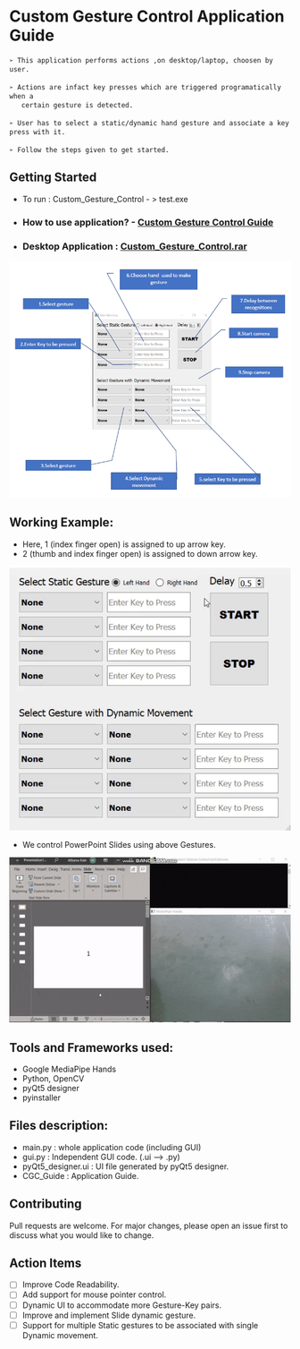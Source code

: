 # Custom Gesture Control Application Guide

```
➢ This application performs actions ,on desktop/laptop, choosen by user.

➢ Actions are infact key presses which are triggered programatically when a
   certain gesture is detected.

➢ User has to select a static/dynamic hand gesture and associate a key press with it.

➢ Follow the steps given to get started.
```
 ## Getting Started 

- To run : Custom_Gesture_Control - > test.exe
- ### **How to use application**? - [Custom Gesture Control Guide](https://github.com/atharvakale31/Custom_Gesture_Control/blob/master/CGC_Guide.pdf)
- ### Desktop Application : [Custom_Gesture_Control.rar](https://drive.google.com/file/d/1nlWgWMKu9f328SUHU_JSBwErqEyR5Bv8/view?usp=sharing)

![Application GUI](res/CGC_gui.PNG)

 ## Working Example:
- Here, 1 (index finger open) is assigned to up arrow key.  
- 2 (thumb and index finger open) is assigned to down arrow key.  

![setting](res/settings.gif)

- We control PowerPoint Slides using above Gestures.

![power_point](res/power_point.gif)

## Tools and Frameworks used:
- Google MediaPipe Hands
- Python, OpenCV
- pyQt5 designer
- pyinstaller

## Files description:
- main.py : whole application code (including GUI)
- gui.py : Independent GUI code. (.ui --> .py)
- pyQt5_designer.ui : UI file generated by pyQt5 designer. 
- CGC_Guide : Application Guide.

## Contributing
Pull requests are welcome. For major changes, please open an issue first to discuss what you would like to change.  

## Action Items
- [ ] Improve Code Readability.
- [ ] Add support for mouse pointer control.
- [ ] Dynamic UI to accommodate more Gesture-Key pairs.
- [ ] Improve and implement Slide dynamic gesture.
- [ ] Support for multiple Static gestures to be associated with single Dynamic movement.

